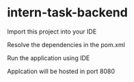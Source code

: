 # intern-task-backend

Import this project into your IDE

Resolve the dependencies in the pom.xml

Run the application using IDE

Applcation will be hosted in port 8080
